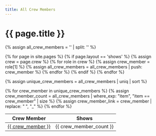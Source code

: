 ```yaml
---
title: All Crew Members
---
```


<h1>{{ page.title }}</h1>

{% assign all_crew_members = '' | split: '' %}

{% for page in site.pages %}
  {% if page.layout == 'shows' %}
    {% assign crew = page.crew %}
    {% for role in crew %}
      {% assign crew_member = role[1] %}
      {% assign all_crew_members = all_crew_members | push: crew_member %}
    {% endfor %}
  {% endif %}
{% endfor %}

{% assign unique_crew_members = all_crew_members | uniq | sort %}

<table>
  <thead>
    <tr>
      <th>Crew Member</th>
      <th>Shows</th>
    </tr>
  </thead>
  <tbody>
    {% for crew_member in unique_crew_members %}
      {% assign crew_member_count = all_crew_members | where_exp: "item", "item == crew_member" | size %}
      {% assign crew_member_link = crew_member | replace: " ", "_" %}
      <tr>
        <td><a href="/{{ crew_member_link }}">{{ crew_member }}</a></td>
        <td>{{ crew_member_count }}</td>
      </tr>
    {% endfor %}
  </tbody>
</table>
